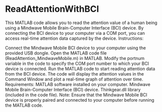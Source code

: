 # ReadAttentionWithBCI
This MATLAB code allows you to read the attention value of a human being using a Mindwave Mobile Brain-Computer Interface (BCI) device. By connecting the BCI device to your computer via a COM port, you can access real-time attention data captured by the device.
Instructions:

Connect the Mindwave Mobile BCI device to your computer using the provided USB dongle.
Open the MATLAB code file (ReadAttention_MindwaveMobile.m) in MATLAB.
Modify the portnum variable in the code to specify the COM port number to which your BCI device is connected.
Run the MATLAB code to start reading attention data from the BCI device.
The code will display the attention values in the Command Window and plot a real-time graph of attention over time.
Requirements:
MATLAB software installed on your computer.
Mindwave Mobile Brain-Computer Interface (BCI) device.
Thinkgear.dll library (included in the code file).
Note: Ensure that the Mindwave Mobile BCI device is properly paired and connected to your computer before running the MATLAB code.
